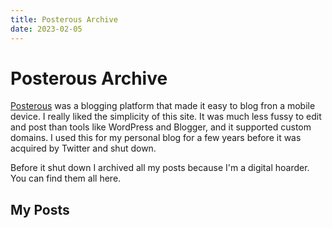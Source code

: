 ```yaml
---
title: Posterous Archive
date: 2023-02-05
---
```


# Posterous Archive 

[Posterous][post] was a blogging platform that made it easy to blog fron a mobile device. I really liked the simplicity of this site. It was much less fussy to edit and post than tools like WordPress and Blogger, and it supported custom domains. I used this for my personal blog for a few years  before it was acquired by Twitter and shut down.

[post]: https://en.wikipedia.org/wiki/Posterous

Before it shut down I archived all my posts because I'm a digital hoarder. You can find them all here.

## My Posts
